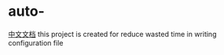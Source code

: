 # auto-

[中文文档](https://github.com/blackgaryc/auto-deploy-website/README-zh.md)
this project is created for reduce wasted time in writing configuration file


